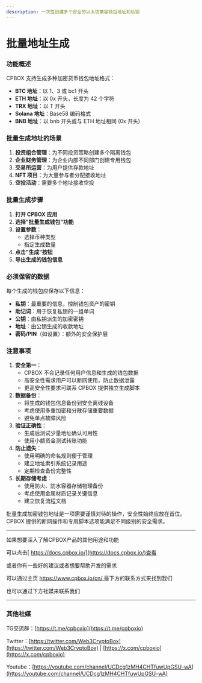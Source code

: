 ```yaml
---
description: 一次性创建多个安全的以太坊兼容钱包地址和私钥
---
```


# 批量地址生成

### 功能概述

CPBOX 支持生成多种加密货币钱包地址格式：

* **BTC 地址**：以 1、3 或 bc1 开头
* **ETH 地址**：以 0x 开头，长度为 42 个字符
* **TRX 地址**：以 T 开头
* **Solana 地址**：Base58 编码格式
* **BNB 地址**：以 bnb 开头或与 ETH 地址相同 (0x 开头)

### 批量生成地址的场景

1. **投资组合管理**：为不同投资策略创建多个隔离钱包
2. **企业财务管理**：为企业内部不同部门创建专用钱包
3. **交易所运营**：为用户提供存款地址
4. **NFT 项目**：为大量参与者分配接收地址
5. **空投活动**：需要多个地址接收空投

### 批量生成步骤

1. **打开 CPBOX 应用**
2. **选择"批量生成钱包"功能**
3. **设置参数**：
   * 选择币种类型
   * 指定生成数量
4. **点击"生成"按钮**
5. **导出生成的钱包信息**

### 必须保留的数据

每个生成的钱包应保存以下信息：

* **私钥**：最重要的信息，控制钱包资产的密钥
* **助记词**：用于恢复私钥的一组单词
* **公钥**：由私钥派生的加密密钥
* **地址**：由公钥生成的收款地址
* **密码/PIN**（如设置）：额外的安全保护层

### 注意事项

1. **安全第一**：
   * CPBOX 不会记录任何用户信息和生成的钱包数据
   * 高安全性需求用户可以断网使用，防止数据泄露
   * 更高安全性要求可联系 CPBOX 提供独立生成脚本
2. **数据备份**：
   * 将生成的钱包信息备份到安全离线设备
   * 考虑使用多重加密和分散存储重要数据
   * 避免单点故障风险
3. **验证正确性**：
   * 生成后测试少量地址确认可用性
   * 使用小额资金测试转账功能
4. **防止遗失**：
   * 使用明确的命名规则便于管理
   * 建立地址索引系统记录用途
   * 定期检查备份完整性
5. **长期存储考虑**：
   * 使用防火、防水容器存储物理备份
   * 考虑使用金属材质记录关键信息
   * 建立恢复流程文档

批量生成加密钱包地址是一项需要谨慎对待的操作，安全性始终应放在首位。CPBOX 提供的断网操作和专用脚本选项能满足不同级别的安全需求。

***

如果想要深入了解CPBOX产品的其他用途和功能

可以点击[ https://docs.cpbox.io/](https://docs.cpbox.io/)查看

或者你有一些好的建议或者想要帮助开发的需求

可以通过主页 [https://www.cpbox.io/cn/ ](https://www.cpbox.io/cn/)最下方的联系方式来找到我们

也可以通过下方社媒来联系我们

***

### 其他社媒

TG交流群：[https://t.me/cpboxio](https://t.me/cpboxio)

Twitter：[https://twitter.com/Web3CryptoBox](https://twitter.com/Web3CryptoBox) | [https://x.com/cpboxio](https://x.com/cpboxio)

Youtube：[https://youtube.com/channel/UCDcg1zMH4CHTfuwUpGSU-wA](https://youtube.com/channel/UCDcg1zMH4CHTfuwUpGSU-wA)
